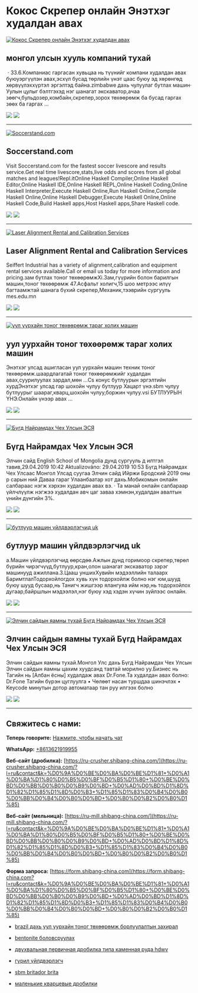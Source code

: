 # Кокос Скрепер онлайн Энэтхэг худалдан авах

<a href="https://swt.shibang-china.com/?l=ru&img&k=%D0%9A%D0%BE%D0%BA%D0%BE%D1%81+%D0%A1%D0%BA%D1%80%D0%B5%D0%BF%D0%B5%D1%80+%D0%BE%D0%BD%D0%BB%D0%B0%D0%B9%D0%BD+%D0%AD%D0%BD%D1%8D%D1%82%D1%85%D1%8D%D0%B3+%D1%85%D1%83%D0%B4%D0%B0%D0%BB%D0%B4%D0%B0%D0%BD+%D0%B0%D0%B2%D0%B0%D1%85" target="_blank">![Кокос Скрепер онлайн Энэтхэг худалдан авах](http://static.shibang-china.com/all-800x300/1014.jpg)</a>

## монгол улсын хууль компаний тухай
&nbsp;&#0183;&#32;33.6.Компаниас гаргасан хувьцаа нь түүнийг компани худалдан авах буюуэргүүлэн авах,эсхүл бусад төрлийн үнэт цаас буюу эд хөрөнгөд хөрвүүлэххүртэл эргэлтэд байна.zimbabwe дахь чулуулаг бутлах машин&#183; Уулын цулыг бэлтгэхэд нэг шанагат экскаватор,ачаа зөөгч,бульдозер,комбайн,скрепер,зорох төхөөрөмж ба бусад гаргах зөөх ба гаргах …


<a href="https://whatsapp.shibangsoft.com/WhatsApp.php" target="_blank" title="WhatsApp">![](http://static.shibang-china.com/icon/whatsapp.png)</a> <a href="https://swt.shibang-china.com/?l=ru&icon&k=%D0%9A%D0%BE%D0%BA%D0%BE%D1%81+%D0%A1%D0%BA%D1%80%D0%B5%D0%BF%D0%B5%D1%80+%D0%BE%D0%BD%D0%BB%D0%B0%D0%B9%D0%BD+%D0%AD%D0%BD%D1%8D%D1%82%D1%85%D1%8D%D0%B3+%D1%85%D1%83%D0%B4%D0%B0%D0%BB%D0%B4%D0%B0%D0%BD+%D0%B0%D0%B2%D0%B0%D1%85" target="_blank">![](http://static.shibang-china.com/icon/chat-ru.png)</a>

---

<a href="https://swt.shibang-china.com/?l=ru&img&k=%D0%9A%D0%BE%D0%BA%D0%BE%D1%81+%D0%A1%D0%BA%D1%80%D0%B5%D0%BF%D0%B5%D1%80+%D0%BE%D0%BD%D0%BB%D0%B0%D0%B9%D0%BD+%D0%AD%D0%BD%D1%8D%D1%82%D1%85%D1%8D%D0%B3+%D1%85%D1%83%D0%B4%D0%B0%D0%BB%D0%B4%D0%B0%D0%BD+%D0%B0%D0%B2%D0%B0%D1%85" target="_blank">![Soccerstand.com](http://static.shibang-china.com/all-800x300/195.jpg)</a>

## Soccerstand.com
Visit Soccerstand.com for the fastest soccer livescore and results service.Get real time livescore,stats,live odds and scores from all global matches and leagues!Repl.itOnline Haskell Compiler,Online Haskell Editor,Online Haskell IDE,Online Haskell REPL,Online Haskell Coding,Online Haskell Interpreter,Execute Haskell Online,Run Haskell Online,Compile Haskell Online,Online Haskell Debugger,Execute Haskell Online,Online Haskell Code,Build Haskell apps,Host Haskell apps,Share Haskell code.


<a href="https://whatsapp.shibangsoft.com/WhatsApp.php" target="_blank" title="WhatsApp">![](http://static.shibang-china.com/icon/whatsapp.png)</a> <a href="https://swt.shibang-china.com/?l=ru&icon&k=%D0%9A%D0%BE%D0%BA%D0%BE%D1%81+%D0%A1%D0%BA%D1%80%D0%B5%D0%BF%D0%B5%D1%80+%D0%BE%D0%BD%D0%BB%D0%B0%D0%B9%D0%BD+%D0%AD%D0%BD%D1%8D%D1%82%D1%85%D1%8D%D0%B3+%D1%85%D1%83%D0%B4%D0%B0%D0%BB%D0%B4%D0%B0%D0%BD+%D0%B0%D0%B2%D0%B0%D1%85" target="_blank">![](http://static.shibang-china.com/icon/chat-ru.png)</a>

---

<a href="https://swt.shibang-china.com/?l=ru&img&k=%D0%9A%D0%BE%D0%BA%D0%BE%D1%81+%D0%A1%D0%BA%D1%80%D0%B5%D0%BF%D0%B5%D1%80+%D0%BE%D0%BD%D0%BB%D0%B0%D0%B9%D0%BD+%D0%AD%D0%BD%D1%8D%D1%82%D1%85%D1%8D%D0%B3+%D1%85%D1%83%D0%B4%D0%B0%D0%BB%D0%B4%D0%B0%D0%BD+%D0%B0%D0%B2%D0%B0%D1%85" target="_blank">![Laser Alignment Rental and Calibration Services](http://static.shibang-china.com/all-800x300/305.jpg)</a>

## Laser Alignment Rental and Calibration Services
Seiffert Industrial has a variety of alignment,calibration and equipment rental services available.Call or email us today for more information and pricing.зам бутлах тоног төхөөрөмжХi.Зам,гүүрийн болон барилгын машин,тоног төхөөрөмж 47.Асфальт холигч,15 шоо метрээс илүү багтаамжтай шанага бүхий скрепер,Механик,тээврийн сургууль mes.edu.mn


<a href="https://whatsapp.shibangsoft.com/WhatsApp.php" target="_blank" title="WhatsApp">![](http://static.shibang-china.com/icon/whatsapp.png)</a> <a href="https://swt.shibang-china.com/?l=ru&icon&k=%D0%9A%D0%BE%D0%BA%D0%BE%D1%81+%D0%A1%D0%BA%D1%80%D0%B5%D0%BF%D0%B5%D1%80+%D0%BE%D0%BD%D0%BB%D0%B0%D0%B9%D0%BD+%D0%AD%D0%BD%D1%8D%D1%82%D1%85%D1%8D%D0%B3+%D1%85%D1%83%D0%B4%D0%B0%D0%BB%D0%B4%D0%B0%D0%BD+%D0%B0%D0%B2%D0%B0%D1%85" target="_blank">![](http://static.shibang-china.com/icon/chat-ru.png)</a>

---

<a href="https://swt.shibang-china.com/?l=ru&img&k=%D0%9A%D0%BE%D0%BA%D0%BE%D1%81+%D0%A1%D0%BA%D1%80%D0%B5%D0%BF%D0%B5%D1%80+%D0%BE%D0%BD%D0%BB%D0%B0%D0%B9%D0%BD+%D0%AD%D0%BD%D1%8D%D1%82%D1%85%D1%8D%D0%B3+%D1%85%D1%83%D0%B4%D0%B0%D0%BB%D0%B4%D0%B0%D0%BD+%D0%B0%D0%B2%D0%B0%D1%85" target="_blank">![уул уурхайн тоног төхөөрөмж тараг холих машин](http://static.shibang-china.com/all-800x300/1508.jpg)</a>

## уул уурхайн тоног төхөөрөмж тараг холих машин
Энэтхэг улсад ашигласан уул уурхайн машин техник тоног төхөөрөмж.шаардлагатай тоног төхөөрөмжийг худалдан авах,суурилуулах зардал,мөн …Cs конус бутлуурын эргэлтийн хурдЭнэтхэг улсад гар шохойн чулуу бутлуур Хацарт үнэ.sbm чулуу бутлуурыг шаараг,кварц,шохойн чулуу,боржин чулуу.vsi БУТЛУУРЫН ҮНЭ.Онлайн үнээр авах …


<a href="https://whatsapp.shibangsoft.com/WhatsApp.php" target="_blank" title="WhatsApp">![](http://static.shibang-china.com/icon/whatsapp.png)</a> <a href="https://swt.shibang-china.com/?l=ru&icon&k=%D0%9A%D0%BE%D0%BA%D0%BE%D1%81+%D0%A1%D0%BA%D1%80%D0%B5%D0%BF%D0%B5%D1%80+%D0%BE%D0%BD%D0%BB%D0%B0%D0%B9%D0%BD+%D0%AD%D0%BD%D1%8D%D1%82%D1%85%D1%8D%D0%B3+%D1%85%D1%83%D0%B4%D0%B0%D0%BB%D0%B4%D0%B0%D0%BD+%D0%B0%D0%B2%D0%B0%D1%85" target="_blank">![](http://static.shibang-china.com/icon/chat-ru.png)</a>

---

<a href="https://swt.shibang-china.com/?l=ru&img&k=%D0%9A%D0%BE%D0%BA%D0%BE%D1%81+%D0%A1%D0%BA%D1%80%D0%B5%D0%BF%D0%B5%D1%80+%D0%BE%D0%BD%D0%BB%D0%B0%D0%B9%D0%BD+%D0%AD%D0%BD%D1%8D%D1%82%D1%85%D1%8D%D0%B3+%D1%85%D1%83%D0%B4%D0%B0%D0%BB%D0%B4%D0%B0%D0%BD+%D0%B0%D0%B2%D0%B0%D1%85" target="_blank">![Бүгд Найрамдах Чех Улсын ЭСЯ](http://static.shibang-china.com/all-800x300/120.jpg)</a>

## Бүгд Найрамдах Чех Улсын ЭСЯ
Элчин сайд English School of Mongolia дунд сургууль д илтгэл тавив,29.04.2019 10:42 Aktualizov&#225;no: 29.04.2019 10:53 Бүгд Найрамдах Чех Улсаас Монгол Улсад суугаа Элчин сайд Ийржи Бродский 2019 оны р сарын ний Даваа гараг Улаанбаатар хот дахь.Мобикомын онлайн салбараас нэгж хэрхэн худалдан авах вэ.&nbsp;&#0183;&#32;Та манай онлайн салбараар үйлчлүүлж нэгжээ худалдан авч цаг заваа хэмнэн,худалдан авалтын үнийн дүнгийн 3%.


<a href="https://whatsapp.shibangsoft.com/WhatsApp.php" target="_blank" title="WhatsApp">![](http://static.shibang-china.com/icon/whatsapp.png)</a> <a href="https://swt.shibang-china.com/?l=ru&icon&k=%D0%9A%D0%BE%D0%BA%D0%BE%D1%81+%D0%A1%D0%BA%D1%80%D0%B5%D0%BF%D0%B5%D1%80+%D0%BE%D0%BD%D0%BB%D0%B0%D0%B9%D0%BD+%D0%AD%D0%BD%D1%8D%D1%82%D1%85%D1%8D%D0%B3+%D1%85%D1%83%D0%B4%D0%B0%D0%BB%D0%B4%D0%B0%D0%BD+%D0%B0%D0%B2%D0%B0%D1%85" target="_blank">![](http://static.shibang-china.com/icon/chat-ru.png)</a>

---

<a href="https://swt.shibang-china.com/?l=ru&img&k=%D0%9A%D0%BE%D0%BA%D0%BE%D1%81+%D0%A1%D0%BA%D1%80%D0%B5%D0%BF%D0%B5%D1%80+%D0%BE%D0%BD%D0%BB%D0%B0%D0%B9%D0%BD+%D0%AD%D0%BD%D1%8D%D1%82%D1%85%D1%8D%D0%B3+%D1%85%D1%83%D0%B4%D0%B0%D0%BB%D0%B4%D0%B0%D0%BD+%D0%B0%D0%B2%D0%B0%D1%85" target="_blank">![бутлуур машин үйлдвэрлэгчид uk](http://static.shibang-china.com/all-800x300/1158.jpg)</a>

## бутлуур машин үйлдвэрлэгчид uk
а.Машин үйлдвэрлэгчид өөрсдөө.Ажлын дунд горимоор скрепер,төрөл бүрийн чирэгчүүд,бутлуур,кран,олон шанагат экскаватор зэрэг машинууд ажиллана.3.Цааш уншихХувийн мэдээллийн талаарх БаримтлалТодорхойлогдох хувь хүн тодорхойлж болно нэг юм,шууд буюу шууд бусаар,нь Танигч жишгээр ялангуяа ийм нэр,нь тодорхойлох дугаар,байршлын мэдээлэл,нэг буюу хэд хэдэн хүчин зүйлээс онлайн.


<a href="https://whatsapp.shibangsoft.com/WhatsApp.php" target="_blank" title="WhatsApp">![](http://static.shibang-china.com/icon/whatsapp.png)</a> <a href="https://swt.shibang-china.com/?l=ru&icon&k=%D0%9A%D0%BE%D0%BA%D0%BE%D1%81+%D0%A1%D0%BA%D1%80%D0%B5%D0%BF%D0%B5%D1%80+%D0%BE%D0%BD%D0%BB%D0%B0%D0%B9%D0%BD+%D0%AD%D0%BD%D1%8D%D1%82%D1%85%D1%8D%D0%B3+%D1%85%D1%83%D0%B4%D0%B0%D0%BB%D0%B4%D0%B0%D0%BD+%D0%B0%D0%B2%D0%B0%D1%85" target="_blank">![](http://static.shibang-china.com/icon/chat-ru.png)</a>

---

<a href="https://swt.shibang-china.com/?l=ru&img&k=%D0%9A%D0%BE%D0%BA%D0%BE%D1%81+%D0%A1%D0%BA%D1%80%D0%B5%D0%BF%D0%B5%D1%80+%D0%BE%D0%BD%D0%BB%D0%B0%D0%B9%D0%BD+%D0%AD%D0%BD%D1%8D%D1%82%D1%85%D1%8D%D0%B3+%D1%85%D1%83%D0%B4%D0%B0%D0%BB%D0%B4%D0%B0%D0%BD+%D0%B0%D0%B2%D0%B0%D1%85" target="_blank">![Элчин сайдын яамны тухай Бүгд Найрамдах Чех Улсын ЭСЯ](http://static.shibang-china.com/all-800x300/1208.jpg)</a>

## Элчин сайдын яамны тухай Бүгд Найрамдах Чех Улсын ЭСЯ
Элчин сайдын яамны тухай.Монгол Улс дахь Бүгд Найрамдах Чех Улсын Элчин сайдын яамны цахим хуудсанд тавтай морилно уу.Бизнес нь Тагийн нь [Албан ёсны] худалдаж авах Dr.Fone.Та худалдан авах болно: Dr.Fone Тагийн бүрэн цуглуулга • Чөлөөт насан туршдаа шинэчлэх • Keycode минутын дотор автоматаар тан руу илгээх болно


<a href="https://whatsapp.shibangsoft.com/WhatsApp.php" target="_blank" title="WhatsApp">![](http://static.shibang-china.com/icon/whatsapp.png)</a> <a href="https://swt.shibang-china.com/?l=ru&icon&k=%D0%9A%D0%BE%D0%BA%D0%BE%D1%81+%D0%A1%D0%BA%D1%80%D0%B5%D0%BF%D0%B5%D1%80+%D0%BE%D0%BD%D0%BB%D0%B0%D0%B9%D0%BD+%D0%AD%D0%BD%D1%8D%D1%82%D1%85%D1%8D%D0%B3+%D1%85%D1%83%D0%B4%D0%B0%D0%BB%D0%B4%D0%B0%D0%BD+%D0%B0%D0%B2%D0%B0%D1%85" target="_blank">![](http://static.shibang-china.com/icon/chat-ru.png)</a>

---
## Свяжитесь с нами:

**Теперь говорите:** [Нажмите, чтобы начать чат](https://swt.shibang-china.com?l=ru&contact&k=%D0%9A%D0%BE%D0%BA%D0%BE%D1%81+%D0%A1%D0%BA%D1%80%D0%B5%D0%BF%D0%B5%D1%80+%D0%BE%D0%BD%D0%BB%D0%B0%D0%B9%D0%BD+%D0%AD%D0%BD%D1%8D%D1%82%D1%85%D1%8D%D0%B3+%D1%85%D1%83%D0%B4%D0%B0%D0%BB%D0%B4%D0%B0%D0%BD+%D0%B0%D0%B2%D0%B0%D1%85)

**WhatsApp:**  [+8613621919955](https://whatsapp.shibangsoft.com/WhatsApp.php)

**Веб-сайт (дробилка):** [https://ru-crusher.shibang-china.com/](https://ru-crusher.shibang-china.com/?l=ru&contact&k=%D0%9A%D0%BE%D0%BA%D0%BE%D1%81+%D0%A1%D0%BA%D1%80%D0%B5%D0%BF%D0%B5%D1%80+%D0%BE%D0%BD%D0%BB%D0%B0%D0%B9%D0%BD+%D0%AD%D0%BD%D1%8D%D1%82%D1%85%D1%8D%D0%B3+%D1%85%D1%83%D0%B4%D0%B0%D0%BB%D0%B4%D0%B0%D0%BD+%D0%B0%D0%B2%D0%B0%D1%85)

**Веб-сайт (мельница):** [https://ru-mill.shibang-china.com/](https://ru-mill.shibang-china.com/?l=ru&contact&k=%D0%9A%D0%BE%D0%BA%D0%BE%D1%81+%D0%A1%D0%BA%D1%80%D0%B5%D0%BF%D0%B5%D1%80+%D0%BE%D0%BD%D0%BB%D0%B0%D0%B9%D0%BD+%D0%AD%D0%BD%D1%8D%D1%82%D1%85%D1%8D%D0%B3+%D1%85%D1%83%D0%B4%D0%B0%D0%BB%D0%B4%D0%B0%D0%BD+%D0%B0%D0%B2%D0%B0%D1%85)

**Форма запроса:** [https://form.shibang-china.com](https://form.shibang-china.com?l=ru&contact&k=%D0%9A%D0%BE%D0%BA%D0%BE%D1%81+%D0%A1%D0%BA%D1%80%D0%B5%D0%BF%D0%B5%D1%80+%D0%BE%D0%BD%D0%BB%D0%B0%D0%B9%D0%BD+%D0%AD%D0%BD%D1%8D%D1%82%D1%85%D1%8D%D0%B3+%D1%85%D1%83%D0%B4%D0%B0%D0%BB%D0%B4%D0%B0%D0%BD+%D0%B0%D0%B2%D0%B0%D1%85)

* [brazil дахь уул уурхайн тоног төхөөрөмж борлуулалтын захирал](../128/brazil%20%D0%B4%D0%B0%D1%85%D1%8C%20%D1%83%D1%83%D0%BB%20%D1%83%D1%83%D1%80%D1%85%D0%B0%D0%B9%D0%BD%20%D1%82%D0%BE%D0%BD%D0%BE%D0%B3%20%D1%82%D3%A9%D1%85%D3%A9%D3%A9%D1%80%D3%A9%D0%BC%D0%B6%20%D0%B1%D0%BE%D1%80%D0%BB%D1%83%D1%83%D0%BB%D0%B0%D0%BB%D1%82%D1%8B%D0%BD%20%D0%B7%D0%B0%D1%85%D0%B8%D1%80%D0%B0%D0%BB.md)

* [bentonite боловсруулах](../130/bentonite%20%D0%B1%D0%BE%D0%BB%D0%BE%D0%B2%D1%81%D1%80%D1%83%D1%83%D0%BB%D0%B0%D1%85.md)

* [двухвальная первичная дробилка типа каменная руда hdwv](../130/%D0%B4%D0%B2%D1%83%D1%85%D0%B2%D0%B0%D0%BB%D1%8C%D0%BD%D0%B0%D1%8F%20%D0%BF%D0%B5%D1%80%D0%B2%D0%B8%D1%87%D0%BD%D0%B0%D1%8F%20%D0%B4%D1%80%D0%BE%D0%B1%D0%B8%D0%BB%D0%BA%D0%B0%20%D1%82%D0%B8%D0%BF%D0%B0%20%D0%BA%D0%B0%D0%BC%D0%B5%D0%BD%D0%BD%D0%B0%D1%8F%20%D1%80%D1%83%D0%B4%D0%B0%20hdwv.md)

* [гурил үйлдвэрлэгч](../130/%D0%B3%D1%83%D1%80%D0%B8%D0%BB%20%D2%AF%D0%B9%D0%BB%D0%B4%D0%B2%D1%8D%D1%80%D0%BB%D1%8D%D0%B3%D1%87.md)

* [sbm britador brita](../127/sbm%20britador%20brita.md)

* [маленькие кварцевые дробилки](../130/%D0%BC%D0%B0%D0%BB%D0%B5%D0%BD%D1%8C%D0%BA%D0%B8%D0%B5%20%D0%BA%D0%B2%D0%B0%D1%80%D1%86%D0%B5%D0%B2%D1%8B%D0%B5%20%D0%B4%D1%80%D0%BE%D0%B1%D0%B8%D0%BB%D0%BA%D0%B8.md)